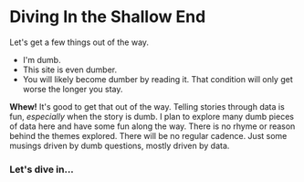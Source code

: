 # Diving In the Shallow End

Let's get a few things out of the way.


- I'm dumb.
- This site is even dumber.
- You will likely become dumber by reading it. That condition will only get worse the longer you stay.


**Whew!** It's good to get that out of the way. Telling stories through data is fun, *especially* when the story is dumb. I plan to explore many dumb pieces of data here and have some fun along the way. There is no rhyme or reason behind the themes explored. There will be no regular cadence. Just some musings driven by dumb questions, mostly driven by data.

### Let's dive in...